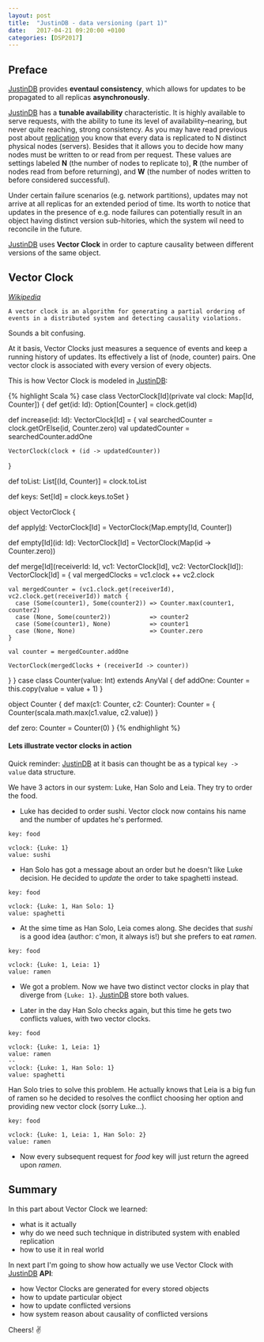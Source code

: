 ```yaml
---
layout: post
title:  "JustinDB - data versioning (part 1)"
date:   2017-04-21 09:20:00 +0100
categories: [DSP2017]
---
```


## Preface
[JustinDB][justindb] provides **eventaul consistency**, which allows for updates to be propagated to all replicas **asynchronously**.

[JustinDB][justindb] has a **tunable availability** characteristic. It is highly available to serve requests, with the ability to tune its level of availability–nearing, but never quite reaching, strong consistency. As you may have read previous post about [replication][justindb-replication] you know that every data is replicated to N distinct physical nodes (servers). Besides that it allows you to decide how many nodes must be written to or read from per request. These values are settings labeled **N** (the number of nodes to replicate to), **R** (the number of nodes read from before returning), and **W** (the number of nodes written to before considered successful).

Under certain failure scenarios (e.g. network partitions), updates may not arrive at all replicas for an extended period of time. Its worth to notice that updates in the presence of e.g. node failures can potentially result in an object having distinct version sub-hitories, which the system wil need to reconcile in the future.

[JustinDB][justindb] uses **Vector Clock** in order to capture causality between different versions of the same object.

## Vector Clock

[_Wikipedia_][wiki-vector-clock]
```
A vector clock is an algorithm for generating a partial ordering of events in a distributed system and detecting causality violations.
```
Sounds a bit confusing.

At it basis, Vector Clocks just measures a sequence of events and keep a running history of updates.
Its effectively a list of (node, counter) pairs. One vector clock is associated with every version of every objects.

This is how Vector Clock is modeled in [JustinDB][justindb]:

{% highlight Scala %}
case class VectorClock[Id](private val clock: Map[Id, Counter]) {
  def get(id: Id): Option[Counter] = clock.get(id)

  def increase(id: Id): VectorClock[Id] = {
    val searchedCounter = clock.getOrElse(id, Counter.zero)
    val updatedCounter  = searchedCounter.addOne

    VectorClock(clock + (id -> updatedCounter))
  }

  def toList: List[(Id, Counter)] = clock.toList

  def keys: Set[Id] = clock.keys.toSet
}

object VectorClock {

  def apply[Id](): VectorClock[Id] = VectorClock(Map.empty[Id, Counter])

  def empty[Id](id: Id): VectorClock[Id] = VectorClock(Map(id -> Counter.zero))

  def merge[Id](receiverId: Id, vc1: VectorClock[Id], vc2: VectorClock[Id]): VectorClock[Id] = {
    val mergedClocks = vc1.clock ++ vc2.clock

    val mergedCounter = (vc1.clock.get(receiverId), vc2.clock.get(receiverId)) match {
      case (Some(counter1), Some(counter2)) => Counter.max(counter1, counter2)
      case (None, Some(counter2))           => counter2
      case (Some(counter1), None)           => counter1
      case (None, None)                     => Counter.zero
    }

    val counter = mergedCounter.addOne

    VectorClock(mergedClocks + (receiverId -> counter))
  }
}
case class Counter(value: Int) extends AnyVal {
  def addOne: Counter = this.copy(value = value + 1)
}

object Counter {
  def max(c1: Counter, c2: Counter): Counter = {
    Counter(scala.math.max(c1.value, c2.value))
  }

  def zero: Counter = Counter(0)
}
{% endhighlight %}

#### Lets illustrate vector clocks in action
Quick reminder: [JustinDB][justindb] at it basis can thought be as a typical `key -> value` data structure.

We have 3 actors in our system: Luke, Han Solo and Leia.
They try to order the food.

- Luke has decided to order sushi. Vector clock now contains his name and the number of updates he's performed.

```
key: food

vclock: {Luke: 1}
value: sushi

```

- Han Solo has got a message about an order but he doesn't like Luke decision. He decided to _update_ the order to take
spaghetti instead.

```
key: food

vclock: {Luke: 1, Han Solo: 1}
value: spaghetti
```

- At the sime time as Han Solo, Leia comes along. She decides that _sushi_ is a good idea (author: c'mon, it always is!) but she prefers to eat _ramen_.

```
key: food

vclock: {Luke: 1, Leia: 1}
value: ramen
```

- We got a problem. Now we have two distinct vector clocks in play that diverge from `{Luke: 1}`. [JustinDB][justindb] store both values.

- Later in the day Han Solo checks again, but this time he gets two conflicts values, with two vector clocks.

```
key: food

vclock: {Luke: 1, Leia: 1}
value: ramen
--
vclock: {Luke: 1, Han Solo: 1}
value: spaghetti
```

Han Solo tries to solve this problem. He actually knows that Leia is a big fun of ramen so he decided to resolves the conflict choosing her option and providing new vector clock (sorry Luke...).

```
key: food

vclock: {Luke: 1, Leia: 1, Han Solo: 2}
value: ramen
```

- Now every subsequent request for _food_ key will just return the agreed upon _ramen_.

## Summary
In this part about Vector Clock we learned:
- what is it actually
- why do we need such technique in distributed system with enabled replication
- how to use it in real world

In next part I'm going to show how actually we use Vector Clock with [JustinDB][justindb] **API**:
- how Vector Clocks are generated for every stored objects
- how to update particular object
- how to update conflicted versions
- how system reason about causality of conflicted versions

Cheers! ✌️

[justindb]: https://github.com/speedcom/JustinDB
[justindb-replication]: http://speedcom.github.io/dsp2017/2017/04/13/justindb-replication-and-partitioning.html
[wiki-vector-clock]: https://www.wikiwand.com/en/Vector_clock